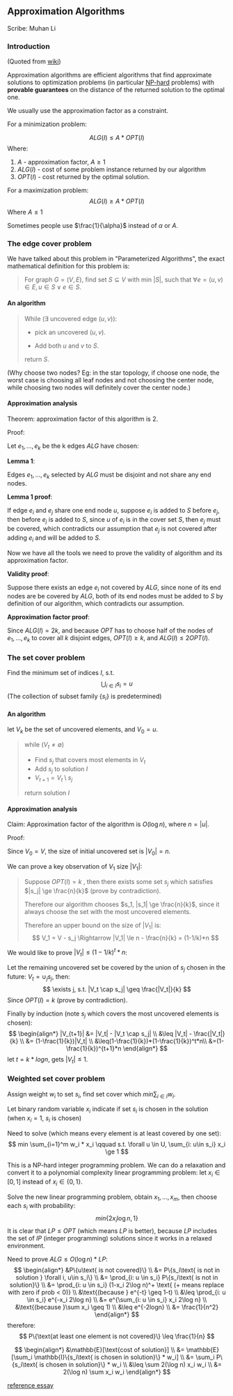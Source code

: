 ## Approximation Algorithms

Scribe: Muhan Li

### Introduction

(Quoted from [wiki](https://en.wikipedia.org/wiki/Approximation_algorithm))

Approximation algorithms are efficient algorithms that find approximate solutions to optimization problems (in particular [NP-hard](https://en.wikipedia.org/wiki/NP-hardness) problems) with **provable guarantees** on the distance of the returned solution to the optimal one.

We usually use the approximation factor as a constraint.

For a minimization problem:


$$
ALG(I) \le A * OPT(I)
$$
Where:

1. $A$ - approximation factor, $A \ge 1$ 
2. $ALG(I)$ - cost of some problem instance returned by our algorithm
3. $OPT(I)$ - cost returned by the optimal solution.

For a maximization problem:
$$
ALG(I) \ge A * OPT(I)
$$
Where $A \le 1$

Sometimes people use $\frac{1}{\alpha}$ instead of $\alpha$ or $A$.

### The edge cover problem

We have talked about this problem in "Parameterized Algorithms", the exact mathematical definition for this problem is:

> For graph $G = (V, E)$, find set $S \subseteq V$ with min $|S|$, such that $\forall e = (u, v) \in E, u \in S \vee e \in S$.

#### An algorithm

> While ($\exists$ uncovered edge $(u, v)$):
>
>   -   pick an uncovered $(u, v).$
>
>   -   Add both $u$ and $v$ to $S$.
>
> return $S$.	

(Why choose two nodes? Eg: in the star topology, if choose one node, the worst case is choosing all leaf nodes and not choosing the center node, while choosing two nodes will definitely cover the center node.)

#### Approximation analysis

Theorem: approximation factor of this algorithm is 2.

Proof: 

Let $e_1,...,e_k$ be the k edges $ALG$ have chosen:

**Lemma 1**: 

Edges $e_1,...,e_k$ selected by $ALG$ must be disjoint and not share any end nodes.

**Lemma 1 proof**: 

If edge $e_i$ and $e_j$ share one end node $u$, suppose $e_i$ is added to $S$ before $e_j$, then before $e_j$ is added to $S$, since $u$ of $e_i$ is in the cover set $S$, then $e_j$ must be covered, which contradicts our assumption that $e_j$ is not covered after adding $e_i$ and will be added to $S$.

Now we have all the tools we need to prove the validity of algorithm and its approximation factor.

**Validity proof**: 

Suppose there exists an edge $e_i$ not covered by $ALG$, since none of its end nodes are be covered by $ALG$, both of its end nodes must be added to $S$ by definition of our algorithm, which contradicts our assumption.

**Approximation factor proof**:

Since $ALG(I) = 2k$, and because $OPT$ has to choose half of the nodes of $e_1,...,e_k$ to cover all $k$ disjoint edges, $OPT(I) \geq k$, and $ALG(I) \leq 2OPT(I)$.

### The set cover problem

Find the minimum set of indices $I$, s.t.
$$
\bigcup_{i\in I} s_i = u
$$
(The collection of subset family $\{s_i\}$ is predetermined)

#### An algorithm

let $V_k$ be the set of uncovered elements, and $V_0 = u$.

> while ($V_t \neq \emptyset$)
>
> - Find $s_j$ that covers most elements in $V_t$
> - Add $s_j$ to solution $I$
> - $V_{t+1} = V_t \setminus s_j$
>
> return solution $I$

#### Approximation analysis

Claim: Approximation factor of the algorithm is $O(\log n)$, where $n = |u|$.

Proof:

Since $V_0 = V$, the size of initial uncovered set is $|V_0| = n$.

We can prove a key observation of $V_1$ size $|V_1|$:

> Suppose $OPT(I) = k$ , then there exists some set $s_j$ which satisfies $|s_j| \ge \frac{n}{k}$ (prove by contradiction).
>
> Therefore our algorithm chooses $s_1, |s_1| \ge \frac{n}{k}$, since it always choose the set with the most uncovered elements.
>
> Therefore an upper bound on the size of $|V_1|$ is:
> $$
> V_1 = V - s_j \Rightarrow |V_1| \le n - \frac{n}{k} = (1-1/k)*n
> $$

We would like to prove $|V_t| \le (1-1/k)^t * n$:

Let the remaining uncovered set be covered by the union of $s_j$ chosen in the future: $V_t = \cup_{j}s_j$, then:
$$
\exists j, s.t. |V_t \cap s_j| \geq \frac{|V_t|}{k}
$$
Since $OPT(I) = k$ (prove by contradiction).

Finally by induction (note $s_j$ which covers the most uncovered elements is chosen):
$$
\begin{align*}
|V_{t+1}| &= |V_t| - |V_t \cap s_j| \\
&\leq |V_t| - \frac{|V_t|}{k} \\
&= (1-\frac{1}{k})|V_t| \\
&\leq(1-\frac{1}{k})*(1-\frac{1}{k})^t*n\\
&=(1-\frac{1}{k})^{t+1}*n
\end{align*}
$$
let $t = k * logn$, gets $|V_t| \leq 1$.

### Weighted set cover problem

Assign weight $w_i$ to set $s_i$, find set cover which $min \sum_{i \in I}w_i$.

Let binary random variable $x_i$ indicate if set $s_i$ is chosen in the solution (when $x_i = 1$, $s_i$ is chosen)

Need to solve (which means every element is at least covered by one set):
$$
min \sum_{i=1}^m w_i * x_i \qquad s.t. \forall u \in U, \sum_{i: u\in s_i} x_i \ge 1
$$

This is a NP-hard integer programming problem. We can do a relaxation and convert it to a polynomial complexity linear programming problem: let $x_i \in [0, 1]$ instead of $x_i \in \{0, 1\}$.

Solve the new linear programming problem, obtain $x_1, ..., x_m$, then choose each $s_i$ with probability:
$$
min\{2x_i\log n, 1\}
$$
It is clear that $LP \leq OPT$ (which means $LP$ is better), because $LP$ includes the set of $IP$ (integer programming) solutions since it works in a relaxed environment.

Need to prove $ALG \leq O(\log n) * LP$:
$$
\begin{align*}
&P\{u\text{ is not covered}\} \\
&= P\{s_i\text{ is not in solution } \forall i, u\in s_i\} \\
&= \prod_{i: u \in s_i} P\{s_i\text{ is not in solution}\} \\
&= \prod_{i: u \in s_i} (1-x_i 2\log n)^+  \text{ (+ means replace with zero if prob < 0)} \\
&\text{(because } e^{-t} \geq 1-t) \\
&\leq \prod_{i: u \in s_i} e^{-x_i 2\log n} \\
&= e^{\sum_{i: u \in s_i} x_i 2\log n} \\
&\text{(because }\sum x_i \geq 1) \\
&\leq e^{-2logn} \\
&= \frac{1}{n^2}
\end{align*}
$$
therefore:
$$
P\{\text{at least one element is not covered}\} \leq \frac{1}{n}
$$

$$
\begin{align*}
&\mathbb{E}[\text{cost of solution}] \\
&= \mathbb{E}[\sum_i \mathbb{I}\{s_i\text{ is chosen in solution}\} * w_i] \\
&= \sum_i P\{s_i\text{ is chosen in solution}\} * w_i \\
&\leq \sum 2(\log n) x_i w_i \\
&= 2(\log n) \sum x_i w_i
\end{align*}
$$

[reference essay](http://people.brunel.ac.uk/~mastjjb/jeb/natcor_ip_rest.pdf)



